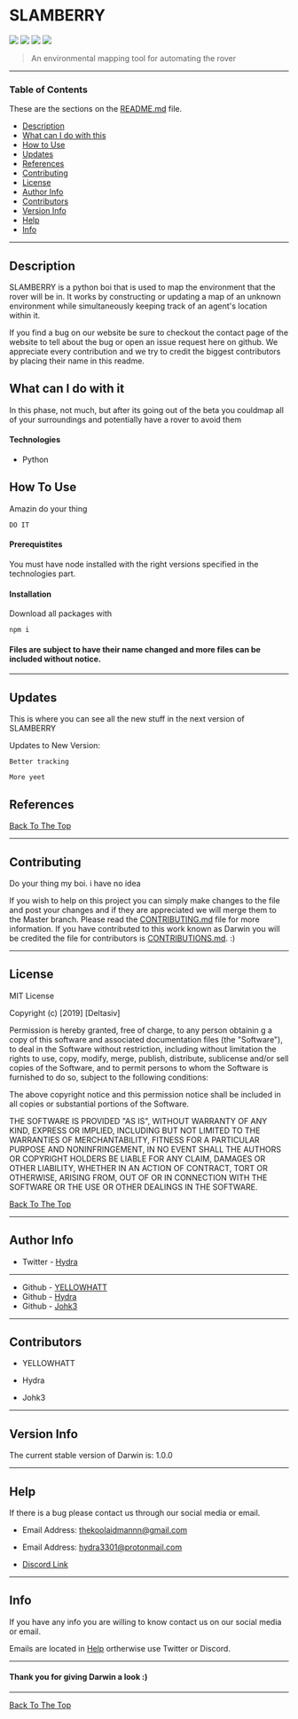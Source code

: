 # SLAMBERRY

![](https://img.shields.io/node/v/v.svg) ![](https://img.shields.io/badge/license-MIT-lightgray.svg) ![](https://img.shields.io/badge/version-1.0.0-yellow.svg) ![](https://img.shields.io/badge/build-passing-green.svg)

> An environmental mapping tool for automating the rover

---

### Table of Contents 

These are the sections on the [README.md](https://github.com/Deltasiv/Darwin/blob/master/README.md) file. 

- [Description](#description)
- [What can I do with this](#what-can-i-do-with-this)
- [How to Use](#how-to-use)
- [Updates](#updates)
- [References](#references) 
- [Contributing](#contributing) 
- [License](#license)
- [Author Info](#author-info)
- [Contributors](#contributors) 
- [Version Info](#version-info)
- [Help](#help) 
- [Info](#info) 

--- 

## Description 
SLAMBERRY is a python boi that is used to map the environment that the rover will be in. It works by constructing or updating a map of an unknown environment while simultaneously keeping track of an agent's location within it.

If you find a bug on our website be sure to checkout the contact page of the website to tell about the bug or open an issue request here on github. We appreciate every contribution and we try to credit the biggest contributors by placing their name in this readme.

## What can I do with it
In this phase, not much, but after its going out of the beta you couldmap all of your surroundings and potentially have a rover to avoid them
 
#### Technologies 

- Python

## How To Use 

Amazin do your thing
```
DO IT
```

#### Prerequistites 

You must have node installed with the right versions specified in the technologies part.

#### Installation 

Download all packages with
```
npm i
```

#### Files are subject to have their name changed and more files can be included without notice. 

---

## Updates 

This is where you can see all the new stuff in the next version of SLAMBERRY

Updates to New Version: 

    Better tracking

    More yeet

## References 

[Back To The Top](#Darwin) 

--- 

## Contributing

Do your thing my boi. i have no idea

If you wish to help on this project you can simply make changes to the file and post your changes and if they are appreciated we will merge them to the Master branch. Please read the [CONTRIBUTING.md](https://github.com/YELLOWHATT/Darwin/blob/master/CONTRIBUTORS.md) file for more information. If you have contributed to this work known as Darwin you will be credited the file for contributors is [CONTRIBUTIONS.md](https://github.com/YELLOWHATT/Darwin/blob/master/CONTRIBUTIONS.md). :) 

--- 

## License 

MIT License 

Copyright (c) [2019] [Deltasiv] 

Permission is hereby granted, free of charge, to any person obtainin g a copy of this software and associated documentation files (the "Software"), to deal in the Software without restriction, including without limitation the rights to use, copy, modify, merge, publish, distribute, sublicense and/or sell copies of the Software, and to permit persons to whom the Software is furnished to do so, subject to the following conditions: 

The above copyright notice and this permission notice shall be included in all copies or substantial portions of the Software. 

THE SOFTWARE IS PROVIDED "AS IS", WITHOUT WARRANTY OF ANY KIND, EXPRESS OR IMPLIED, INCLUDING BUT NOT LIMITED TO THE WARRANTIES OF MERCHANTABILITY, FITNESS FOR A PARTICULAR PURPOSE AND NONINFRINGEMENT, IN NO EVENT SHALL THE AUTHORS OR COPYRIGHT HOLDERS BE LIABLE FOR ANY CLAIM, DAMAGES OR OTHER LIABILITY, WHETHER IN AN ACTION OF CONTRACT, TORT OR OTHERWISE, ARISING FROM, OUT OF OR IN CONNECTION WITH THE SOFTWARE OR THE USE OR OTHER DEALINGS IN THE SOFTWARE. 

[Back To The Top](#Darwin) 

--- 

## Author Info 

- Twitter - [Hydra](https://twitter.com/Hydra_3301)
--- 
- Github - [YELLOWHATT](https://github.com/YELLOWHATT)
- Github - [Hydra](https://github.com/Hydr43301)
- Github - [Johk3](https://github.com/Johk3)

--- 

## Contributors 

- YELLOWHATT 

- Hydra 

- Johk3 

--- 

## Version Info 

The current stable version of Darwin is: 1.0.0  

--- 

## Help 

If there is a bug please contact us through our social media or email. 

- Email Address: thekoolaidmannn@gmail.com 

- Email Address: hydra3301@protonmail.com 

- [Discord Link](https://discord.gg/EmUedu)

--- 

## Info 

If you have any info you are willing to know contact us on our social media or email. 

Emails are located in [Help](#help) ortherwise use Twitter or Discord.  

--- 

#### Thank you for giving Darwin a look :) 

---

[Back To The Top](#Darwin) 
